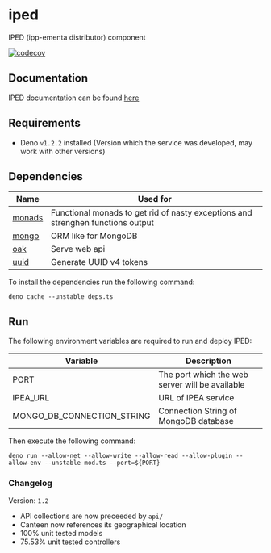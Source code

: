 # iped
IPED (ipp-ementa distributor) component

[![codecov](https://codecov.io/gh/ipp-ementa/iped/branch/master/graph/badge.svg)](https://codecov.io/gh/ipp-ementa/iped)

## Documentation

IPED documentation can be found [here](https://github.com/ipp-ementa/iped-documentation)

## Requirements

- Deno `v1.2.2` installed (Version which the service was developed, may work with other versions)

## Dependencies

|Name|Used for|
|----|--------|
|[monads](https://deno.land/x/monads@v0.3.4)|Functional monads to get rid of nasty exceptions and strenghen functions output|
|[mongo](https://deno.land/x/mongo@v0.10.0/mod.ts)|ORM like for MongoDB|
|[oak](https://deno.land/x/oak/)|Serve web api|
|[uuid](https://deno.land/std/uuid/mod.ts)|Generate UUID v4 tokens|

To install the dependencies run the following command:

`deno cache --unstable deps.ts`

## Run

The following environment variables are required to run and deploy IPED:

|Variable|Description|
|--------|-----------|
|PORT|The port which the web server will be available|
|IPEA_URL|URL of IPEA service|
|MONGO_DB_CONNECTION_STRING|Connection String of MongoDB database|

Then execute the following command:

`deno run --allow-net --allow-write --allow-read --allow-plugin --allow-env --unstable mod.ts --port=${PORT}`

### Changelog

Version: `1.2`

- API collections are now preceeded by `api/`
- Canteen now references its geographical location
- 100% unit tested models
- 75.53% unit tested controllers